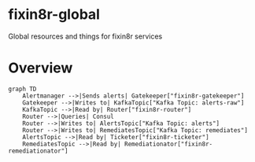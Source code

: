 # fixin8r-global

Global resources and things for fixin8r services


# Overview

```mermaid
graph TD
    Alertmanager -->|Sends alerts| Gatekeeper["fixin8r-gatekeeper"]
    Gatekeeper -->|Writes to| KafkaTopic["Kafka Topic: alerts-raw"]
    KafkaTopic -->|Read by| Router["fixin8r-router"]
    Router -->|Queries| Consul
    Router -->|Writes to| AlertsTopic["Kafka Topic: alerts"]
    Router -->|Writes to| RemediatesTopic["Kafka Topic: remediates"]
    AlertsTopic -->|Read by| Ticketer["fixin8r-ticketer"]
    RemediatesTopic -->|Read by| Remediationator["fixin8r-remediationator"]
```